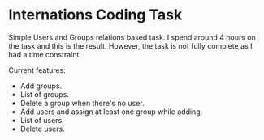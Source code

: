 
# Internations Coding Task

Simple Users and Groups relations based task. I spend around 4 hours on the task and this is the result. However, the task is not fully complete as I had a time constraint.

Current features:

- Add groups.
- List of groups.
- Delete a group when there's no user.
- Add users and assign at least one group while adding.
- List of users.
- Delete users.